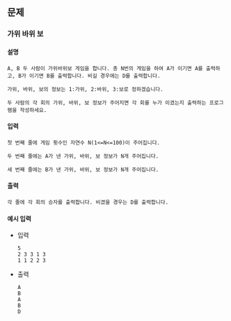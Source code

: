 ## 문제

###  가위 바위 보

#### 설명
```
A, B 두 사람이 가위바위보 게임을 합니다. 총 N번의 게임을 하여 A가 이기면 A를 출력하고, B가 이기면 B를 출력합니다. 비길 경우에는 D를 출력합니다.

가위, 바위, 보의 정보는 1:가위, 2:바위, 3:보로 정하겠습니다.

두 사람의 각 회의 가위, 바위, 보 정보가 주어지면 각 회를 누가 이겼는지 출력하는 프로그램을 작성하세요.
```

#### 입력
```
첫 번째 줄에 게임 횟수인 자연수 N(1<=N<=100)이 주어집니다.

두 번째 줄에는 A가 낸 가위, 바위, 보 정보가 N개 주어집니다.

세 번째 줄에는 B가 낸 가위, 바위, 보 정보가 N개 주어집니다.
```
#### 출력
```
각 줄에 각 회의 승자를 출력합니다. 비겼을 경우는 D를 출력합니다.
```

#### 예시 입력
- 입력
    ```
    5
    2 3 3 1 3
    1 1 2 2 3
    ```
- 출력
    ```
  A
  B
  A
  B
  D     
  ```
